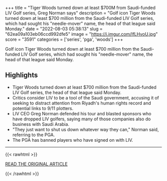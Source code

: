 +++
title = "Tiger Woods turned down at least $700M from Saudi-funded LIV Golf series, Greg Norman says"
description = "Golf icon Tiger Woods turned down at least $700 million from the Saudi-funded LIV Golf series, which had sought his \"needle-mover\" name, the head of that league said Monday."
date = "2022-08-03 05:38:13"
slug = "62ea09a103eb06ccd992dfe5"
image = "https://i.imgur.com/IfLHvoU.jpg"
score = "3591"
categories = ['series', 'pga', 'woods']
+++

Golf icon Tiger Woods turned down at least $700 million from the Saudi-funded LIV Golf series, which had sought his \"needle-mover\" name, the head of that league said Monday.

## Highlights

- Tiger Woods turned down at least $700 million from the Saudi-funded LIV Golf series, the head of that league said Monday.
- Critics consider LIV to be a tool of the Saudi government, accusing it of seeking to distract attention from Riyadh's human rights record and potential links to 9/11 plotters.
- LIV CEO Greg Norman defended his tour and blasted sponsors who have dropped LIV golfers, saying many of those companies also do business with Saudi Arabia.
- "They just want to shut us down whatever way they can," Norman said, referring to the PGA.
- The PGA has banned players who have signed on with LIV.

---

{{< rawhtml >}}
  <p class="article-category">
    <a target="_blank" href="https://www.nbcnews.com/news/us-news/tiger-woods-turned-least-700m-saudi-funded-liv-golf-series-greg-norman-rcna41143">READ THE ORIGINAL ARTICLE</a>
  </p>
{{< /rawhtml >}}
